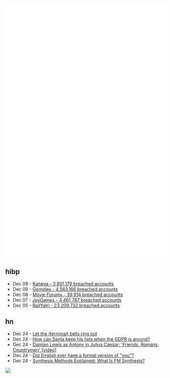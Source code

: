 ![Metrics](https://raw.githubusercontent.com/phixion/phixion/master/metrics.svg)

## hibp

<!--
for https://github.com/phixion/phixion/blob/main/.github/workflows/feeds.yml
-->
<!--START_SECTION:haveibeenpwnd-->
- Dec 09 - [Kaneva - 3,901,179 breached accounts](https://haveibeenpwned.com/PwnedWebsites#Kaneva)
- Dec 09 - [Gemplex - 4,563,166 breached accounts](https://haveibeenpwned.com/PwnedWebsites#Gemplex)
- Dec 08 - [Movie Forums - 39,914 breached accounts](https://haveibeenpwned.com/PwnedWebsites#MovieForums)
- Dec 07 - [JoyGames - 4,461,787 breached accounts](https://haveibeenpwned.com/PwnedWebsites#JoyGames)
- Dec 05 - [RailYatri - 23,209,732 breached accounts](https://haveibeenpwned.com/PwnedWebsites#RailYatri)
<!--END_SECTION:haveibeenpwnd-->

## hn

<!--
for https://github.com/phixion/phixion/blob/main/.github/workflows/feeds.yml
-->
<!--START_SECTION:hn-->
- Dec 24 - [Let the (terminal) bells ring out](https://muxup.com/2023q4/let-the-terminal-bells-ring-out)
- Dec 24 - [How can Santa keep his lists when the GDPR is around?](https://worldbuilding.stackexchange.com/questions/114033/how-can-santa-keep-his-lists-when-the-gdpr-is-around)
- Dec 24 - [Damian Lewis as Antony in Julius Caesar: 'Friends, Romans, Countrymen' [video]](https://www.youtube.com/watch?v=q89MLuLSJgk)
- Dec 24 - [Did English ever have a formal version of "you"?](https://english.stackexchange.com/questions/9780/did-english-ever-have-a-formal-version-of-you)
- Dec 24 - [Synthesis Methods Explained: What Is FM Synthesis?](https://www.perfectcircuit.com/signal/what-is-fm-synthesis)
<!--END_SECTION:hn-->

<!--
for https://yhype.me
-->
![](https://hit.yhype.me/github/profile?user_id=13013670)
